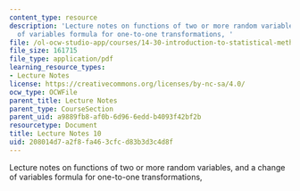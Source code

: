 ```yaml
---
content_type: resource
description: 'Lecture notes on functions of two or more random variables, and a change
  of variables formula for one-to-one transformations, '
file: /ol-ocw-studio-app/courses/14-30-introduction-to-statistical-methods-in-economics-spring-2009/208014d7a2f8fa463cfcd83b3d3c4d8f_MIT14_30s09_lec10.pdf
file_size: 161715
file_type: application/pdf
learning_resource_types:
- Lecture Notes
license: https://creativecommons.org/licenses/by-nc-sa/4.0/
ocw_type: OCWFile
parent_title: Lecture Notes
parent_type: CourseSection
parent_uid: a9889fb8-af0b-6d96-6edd-b4093f42bf2b
resourcetype: Document
title: Lecture Notes 10
uid: 208014d7-a2f8-fa46-3cfc-d83b3d3c4d8f
---
```

Lecture notes on functions of two or more random variables, and a change of variables formula for one-to-one transformations, 